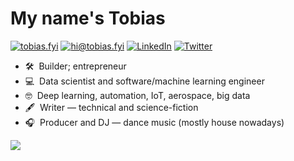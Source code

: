 # My name's Tobias

[![tobias.fyi](https://img.shields.io/static/v1?label=tobias.fyi&message=%20&color=orange&logo=&style=flat-square&logoColor=white)](https://tobias.fyi/)
[![hi@tobias.fyi](https://img.shields.io/static/v1?label=hi@tobias.fyi&message=%20&color=red&logo=gmail&style=flat-square&logoColor=white)](mailto:hi@tobias.fyi)
[![LinkedIn](https://img.shields.io/static/v1?label=@tobias-reaper&message=%20&color=brown&logo=LinkedIn&style=flat-square&logoColor=white)](https://www.linkedin.com/in/tobias-reaper/)
[![Twitter](https://img.shields.io/static/v1?label=@tobiasfyi&message=%20&color=maroon&logo=twitter&style=flat-square&logoColor=white)](https://twitter.com/tobiasfyi)
  
* 🛠 &nbsp;Builder; entrepreneur
* 💻 &nbsp;Data scientist and software/machine learning engineer
* 🤓 &nbsp;Deep learning, automation, IoT, aerospace, big data
* 🖋 &nbsp;Writer — technical and science-fiction
* 🎧 &nbsp;Producer and DJ — dance music (mostly house nowadays)

<img align='center' src="https://github-readme-stats.vercel.app/api?username=tobias-fyi&show_icons=true">
